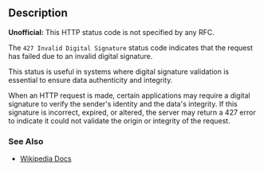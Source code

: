 ## Description

<aside class="warning"><strong>Unofficial:</strong> This HTTP status code is not specified by any RFC.</aside>

The `427 Invalid Digital Signature` status code indicates that the request has failed due to an invalid digital signature. 

This status is useful in systems where digital signature validation is essential to ensure data authenticity and integrity.

When an HTTP request is made, certain applications may require a digital signature to verify the sender's identity and the data's integrity. If this signature is incorrect, expired, or altered, the server may return a 427 error to indicate it could not validate the origin or integrity of the request.

### See Also

 - [Wikipedia Docs](https://fr.wikipedia.org/wiki/Liste_des_codes_HTTP)
